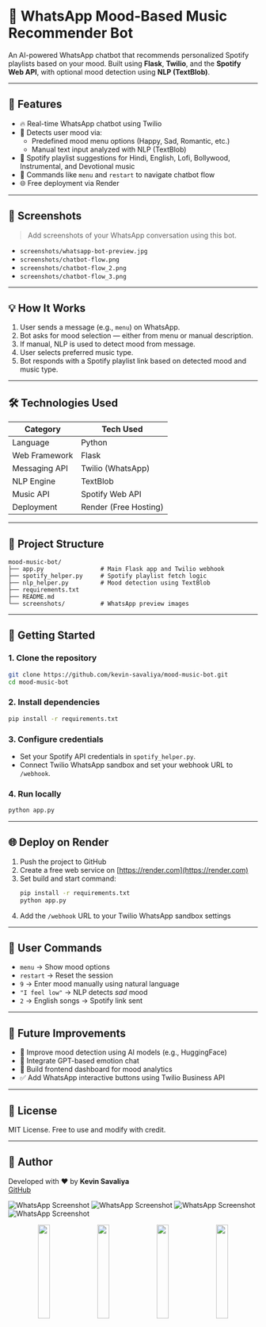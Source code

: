 # 🎵 WhatsApp Mood-Based Music Recommender Bot

An AI-powered WhatsApp chatbot that recommends personalized Spotify playlists based on your mood. Built using **Flask**, **Twilio**, and the **Spotify Web API**, with optional mood detection using **NLP (TextBlob)**.

---

## 📌 Features

- 🔥 Real-time WhatsApp chatbot using Twilio
- 🧠 Detects user mood via:
  - Predefined mood menu options (Happy, Sad, Romantic, etc.)
  - Manual text input analyzed with NLP (TextBlob)
- 🎵 Spotify playlist suggestions for Hindi, English, Lofi, Bollywood, Instrumental, and Devotional music
- 🔁 Commands like `menu` and `restart` to navigate chatbot flow
- 🌐 Free deployment via Render

---

## 📸 Screenshots

> Add screenshots of your WhatsApp conversation using this bot.

- `screenshots/whatsapp-bot-preview.jpg`
- `screenshots/chatbot-flow.png`
- `screenshots/chatbot-flow_2.png`
- `screenshots/chatbot-flow_3.png`

---

## 💡 How It Works

1. User sends a message (e.g., `menu`) on WhatsApp.
2. Bot asks for mood selection — either from menu or manual description.
3. If manual, NLP is used to detect mood from message.
4. User selects preferred music type.
5. Bot responds with a Spotify playlist link based on detected mood and music type.

---

## 🛠️ Technologies Used

| Category       | Tech Used            |
|----------------|----------------------|
| Language       | Python               |
| Web Framework  | Flask                |
| Messaging API  | Twilio (WhatsApp)    |
| NLP Engine     | TextBlob             |
| Music API      | Spotify Web API      |
| Deployment     | Render (Free Hosting)|

---

## 📂 Project Structure

```
mood-music-bot/
├── app.py                # Main Flask app and Twilio webhook
├── spotify_helper.py     # Spotify playlist fetch logic
├── nlp_helper.py         # Mood detection using TextBlob
├── requirements.txt
├── README.md
└── screenshots/          # WhatsApp preview images
```

---

## 🚀 Getting Started

### 1. Clone the repository

```bash
git clone https://github.com/kevin-savaliya/mood-music-bot.git
cd mood-music-bot
```

### 2. Install dependencies

```bash
pip install -r requirements.txt
```

### 3. Configure credentials

- Set your Spotify API credentials in `spotify_helper.py`.
- Connect Twilio WhatsApp sandbox and set your webhook URL to `/webhook`.

### 4. Run locally

```bash
python app.py
```

---

## 🌐 Deploy on Render

1. Push the project to GitHub
2. Create a free web service on [https://render.com](https://render.com)
3. Set build and start command:
   ```bash
   pip install -r requirements.txt
   python app.py
   ```
4. Add the `/webhook` URL to your Twilio WhatsApp sandbox settings

---

## 💬 User Commands

- `menu` → Show mood options
- `restart` → Reset the session
- `9` → Enter mood manually using natural language
- `"I feel low"` → NLP detects *sad* mood
- `2` → English songs → Spotify link sent

---

## 🌱 Future Improvements

- 🎯 Improve mood detection using AI models (e.g., HuggingFace)
- 🧠 Integrate GPT-based emotion chat
- 📱 Build frontend dashboard for mood analytics
- ✅ Add WhatsApp interactive buttons using Twilio Business API

---

## 📜 License

MIT License. Free to use and modify with credit.

---

## 🙌 Author

Developed with ❤️ by **Kevin Savaliya**  
[GitHub](https://github.com/kevin-savaliya)


![WhatsApp Screenshot](screenshots/whatsapp-bot-preview.jpg)
![WhatsApp Screenshot](screenshots/chatbot-flow.jpg)
![WhatsApp Screenshot](screenshots/chatbot-flow_2.jpg)
![WhatsApp Screenshot](screenshots/chatbot-flow_3.jpg)

<p align="center">
  <img src="screenshots/hatsapp-bot-preview.jpg" width="22%" style="margin-right: 1%;">
  <img src="screenshots/chatbot-flow.jpg" width="22%" style="margin-right: 1%;">
  <img src="screenshots/chatbot-flow_2.jpg" width="22%" style="margin-right: 1%;">
  <img src="screenshots/chatbot-flow_3.jpg" width="22%">
</p>